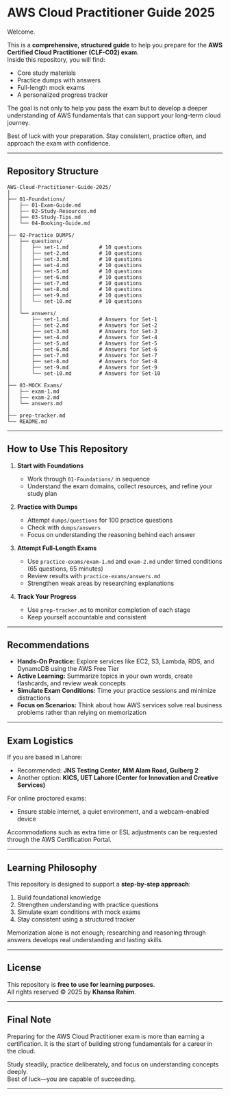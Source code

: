 # AWS Cloud Practitioner Guide 2025

Welcome.  

This is a **comprehensive, structured guide** to help you prepare for the **AWS Certified Cloud Practitioner (CLF-C02) exam**.  
Inside this repository, you will find:  

- Core study materials  
- Practice dumps with answers  
- Full-length mock exams  
- A personalized progress tracker  

The goal is not only to help you pass the exam but to develop a deeper understanding of AWS fundamentals that can support your long-term cloud journey.  

Best of luck with your preparation. Stay consistent, practice often, and approach the exam with confidence.  

---

## Repository Structure  

```text
AWS-Cloud-Practitioner-Guide-2025/
│
├── 01-Foundations/           
│   ├── 01-Exam-Guide.md     
│   ├── 02-Study-Resources.md
│   ├── 03-Study-Tips.md     
│   └── 04-Booking-Guide.md  
│
├── 02-Practice DUMPS/                    
│   ├── questions/            
│   │   ├── set-1.md          # 10 questions
│   │   ├── set-2.md          # 10 questions
│   │   ├── set-3.md          # 10 questions
│   │   ├── set-4.md          # 10 questions
│   │   ├── set-5.md          # 10 questions
│   │   ├── set-6.md          # 10 questions
│   │   ├── set-7.md          # 10 questions
│   │   ├── set-8.md          # 10 questions
│   │   ├── set-9.md          # 10 questions
│   │   └── set-10.md         # 10 questions
│   │
│   └── answers/              
│       ├── set-1.md          # Answers for Set-1
│       ├── set-2.md          # Answers for Set-2
│       ├── set-3.md          # Answers for Set-3
│       ├── set-4.md          # Answers for Set-4
│       ├── set-5.md          # Answers for Set-5
│       ├── set-6.md          # Answers for Set-6
│       ├── set-7.md          # Answers for Set-7
│       ├── set-8.md          # Answers for Set-8
│       ├── set-9.md          # Answers for Set-9
│       └── set-10.md         # Answers for Set-10
│
├── 03-MOCK Exams/           
│   ├── exam-1.md             
│   ├── exam-2.md             
│   └── answers.md            
│
├── prep-tracker.md           
└── README.md                 

```

---

## How to Use This Repository  

1. **Start with Foundations**  
   - Work through `01-Foundations/` in sequence  
   - Understand the exam domains, collect resources, and refine your study plan  

2. **Practice with Dumps**  
   - Attempt `dumps/questions` for 100 practice questions  
   - Check with `dumps/answers`  
   - Focus on understanding the reasoning behind each answer  

3. **Attempt Full-Length Exams**  
   - Use `practice-exams/exam-1.md` and `exam-2.md` under timed conditions (65 questions, 65 minutes)  
   - Review results with `practice-exams/answers.md`  
   - Strengthen weak areas by researching explanations  

4. **Track Your Progress**  
   - Use `prep-tracker.md` to monitor completion of each stage  
   - Keep yourself accountable and consistent  

---

## Recommendations  

- **Hands-On Practice:** Explore services like EC2, S3, Lambda, RDS, and DynamoDB using the AWS Free Tier  
- **Active Learning:** Summarize topics in your own words, create flashcards, and review weak concepts  
- **Simulate Exam Conditions:** Time your practice sessions and minimize distractions  
- **Focus on Scenarios:** Think about how AWS services solve real business problems rather than relying on memorization  

---

## Exam Logistics  

If you are based in Lahore:  

- Recommended: **JNS Testing Center, MM Alam Road, Gulberg 2**  
- Another option: **KICS, UET Lahore (Center for Innovation and Creative Services)**  

For online proctored exams:  

- Ensure stable internet, a quiet environment, and a webcam-enabled device  

Accommodations such as extra time or ESL adjustments can be requested through the AWS Certification Portal.  

---

## Learning Philosophy  

This repository is designed to support a **step-by-step approach**:  

1. Build foundational knowledge  
2. Strengthen understanding with practice questions  
3. Simulate exam conditions with mock exams  
4. Stay consistent using a structured tracker  

Memorization alone is not enough; researching and reasoning through answers develops real understanding and lasting skills.  

---

## License  

This repository is **free to use for learning purposes**.  
All rights reserved © 2025 by **Khansa Rahim**.  

---

## Final Note  

Preparing for the AWS Cloud Practitioner exam is more than earning a certification. It is the start of building strong fundamentals for a career in the cloud.  

Study steadily, practice deliberately, and focus on understanding concepts deeply.  
Best of luck—you are capable of succeeding.  

----
